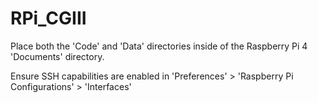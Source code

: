 # RPi_CGIII

Place both the 'Code' and 'Data' directories inside of the Raspberry Pi 4 'Documents' directory.

Ensure SSH capabilities are enabled in 'Preferences' > 'Raspberry Pi Configurations' > 'Interfaces'
